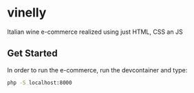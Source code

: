 # vinelly

Italian wine e-commerce realized using just HTML, CSS an JS

## Get Started

In order to run the e-commerce, run the devcontainer and type:

```sh
php -S localhost:8000
```
